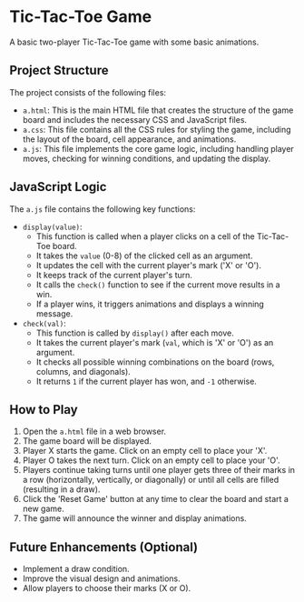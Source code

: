 # Tic-Tac-Toe Game

A basic two-player Tic-Tac-Toe game with some basic animations.

## Project Structure

The project consists of the following files:

-   `a.html`: This is the main HTML file that creates the structure of the game board and includes the necessary CSS and JavaScript files.
-   `a.css`: This file contains all the CSS rules for styling the game, including the layout of the board, cell appearance, and animations.
-   `a.js`: This file implements the core game logic, including handling player moves, checking for winning conditions, and updating the display.

## JavaScript Logic

The `a.js` file contains the following key functions:

-   `display(value)`:
    -   This function is called when a player clicks on a cell of the Tic-Tac-Toe board.
    -   It takes the `value` (0-8) of the clicked cell as an argument.
    -   It updates the cell with the current player's mark ('X' or 'O').
    -   It keeps track of the current player's turn.
    -   It calls the `check()` function to see if the current move results in a win.
    -   If a player wins, it triggers animations and displays a winning message.
-   `check(val)`:
    -   This function is called by `display()` after each move.
    -   It takes the current player's mark (`val`, which is 'X' or 'O') as an argument.
    -   It checks all possible winning combinations on the board (rows, columns, and diagonals).
    -   It returns `1` if the current player has won, and `-1` otherwise.

## How to Play

1.  Open the `a.html` file in a web browser.
2.  The game board will be displayed.
3.  Player X starts the game. Click on an empty cell to place your 'X'.
4.  Player O takes the next turn. Click on an empty cell to place your 'O'.
5.  Players continue taking turns until one player gets three of their marks in a row (horizontally, vertically, or diagonally) or until all cells are filled (resulting in a draw).
6.  Click the 'Reset Game' button at any time to clear the board and start a new game.
7.  The game will announce the winner and display animations.

## Future Enhancements (Optional)

-   Implement a draw condition.
-   Improve the visual design and animations.
-   Allow players to choose their marks (X or O).
